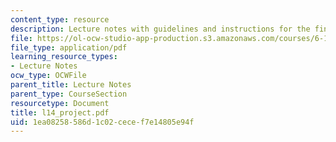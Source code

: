 ```yaml
---
content_type: resource
description: Lecture notes with guidelines and instructions for the final project.
file: https://ol-ocw-studio-app-production.s3.amazonaws.com/courses/6-111-introductory-digital-systems-laboratory-spring-2006/1ea08258586d1c02cecef7e14805e94f_l14_project.pdf
file_type: application/pdf
learning_resource_types:
- Lecture Notes
ocw_type: OCWFile
parent_title: Lecture Notes
parent_type: CourseSection
resourcetype: Document
title: l14_project.pdf
uid: 1ea08258-586d-1c02-cece-f7e14805e94f
---
```

